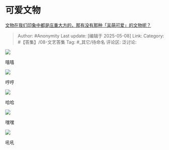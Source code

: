 # 可爱文物
[文物在我们印象中都是庄重大方的，那有没有那种「呆萌可爱」的文物呢？](https://www.zhihu.com/question/1901581416963241023/answer/1903902741442565022)

> Author: #Anonymity
> Last update: [编辑于 2025-05-08]
> Link:
> Category: #【答集】/08-文艺答集 
> Tag: #_其它/待命名 
> 评论区:
> 泛讨论:

![](https://picx.zhimg.com/80/v2-db5ae843697ddca613a55160367bae82_1440w.webp?source=c8b7c179)

嘻嘻

  

![](https://picx.zhimg.com/80/v2-866f4f7fec7a2c46cfd441dff7e530b5_1440w.webp?source=c8b7c179)

哼哼

  

![](https://picx.zhimg.com/80/v2-d2525ef37f6b276ba213a0140a12b56e_1440w.webp?source=c8b7c179)

哈哈

  

![](https://pic1.zhimg.com/80/v2-960b81514d761576e6e7d7c7647ad2f3_1440w.webp?source=c8b7c179)

嘿嘿

  

![](https://pica.zhimg.com/80/v2-02416617d1a7be8d768f8ba90578fcef_1440w.webp?source=c8b7c179)

吼吼
